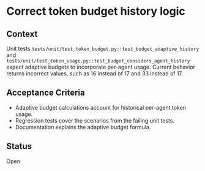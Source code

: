 # Correct token budget history logic

## Context
Unit tests `tests/unit/test_token_budget.py::test_budget_adaptive_history` and
`tests/unit/test_token_usage.py::test_budget_considers_agent_history` expect
adaptive budgets to incorporate per-agent usage. Current behavior returns
incorrect values, such as 16 instead of 17 and 33 instead of 17.

## Acceptance Criteria
- Adaptive budget calculations account for historical per-agent token usage.
- Regression tests cover the scenarios from the failing unit tests.
- Documentation explains the adaptive budget formula.

## Status
Open
